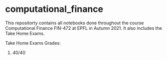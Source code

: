 # computational_finance
This repositorty contains all notebooks done throughout the course Computational Finance  FIN-472  at EPFL in Autumn 2021. It also includes the Take Home Exams.

Take Home Exams Grades:
1) 40/40

